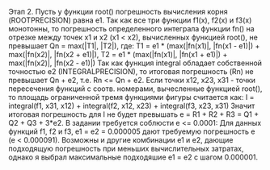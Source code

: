 Этап 2.
Пусть у функции root() погрешность вычисления корня (ROOTPRECISION) равна e1. Так как все три функции f1(x), f2(x) и f3(x) монотонны, то погрешность определенного интеграла функции fn() на отрезке между точек x1 и x2 (x1 < x2), вычисленных функцией root(), не превышает Qn = max(|T1|, |T2|), где:
    T1 = e1 * (max(|fn(x1)|, |fn(x1 - e1)|) + max(|fn(x2)|, |fn(x2 + e1)|),
    T2 = e1 * (max(|fn(x1)|, |fn(x1 + e1)|) + max(|fn(x2)|, |fn(x2 - e1)|)
Так как функция integral обладает собственной точностью e2 (INTEGRALPRECISION), то итоговая погрешность (Rn) не превышает Qn + e2, т.е. Rn <= Qn + e2.
Если точки x12, x23, x31 - точки пересечения функций с соотв. номерами, вычесленные функцией root(), то площадь ограниченной тремя функциями фигуры считается как:
    I = integral(f1, x31, x12) + integral(f2, x12, x23) + integral(f3, x23, x31)
Значит итоговая погрешность для I не будет превышать e = R1 + R2 + R3 = Q1 + Q2 + Q3 + 3*e2.
В задании требуется соблюсти e <= 0.0001:
    Для данных функций f1, f2 и f3, e1 = e2 = 0.000005 дают требуемую погрешность e (e < 0.000091). Возможны и другие комбинации e1 и e2, дающие подходящую погрешность при меньших вычислительных затратах, однако я выбрал максимальные подходяшие e1 = e2 с шагом 0.000001.
